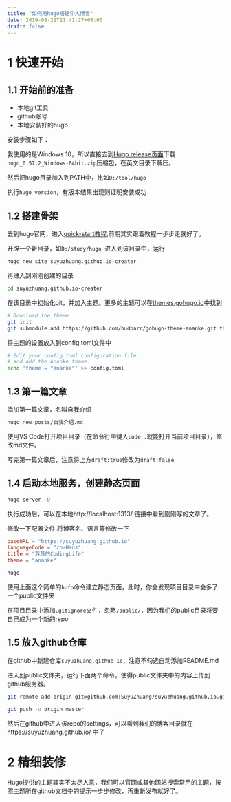 ```yaml
---
title: "如何用hugo搭建个人博客"
date: 2019-08-21T21:41:27+08:00
draft: false
---
```

# 1 快速开始
## 1.1 开始前的准备
- 本地git工具
- github账号
- 本地安装好的hugo

安装步骤如下：

我使用的是Windows 10，所以直接去到[Hugo release页面](https://github.com/gohugoio/hugo/releases)下载 `hugo_0.57.2_Windows-64bit.zip`压缩包，在英文目录下解压。

然后把hugo目录加入到PATH中，比如`D:/tool/hugo`

执行`hugo version`，有版本结果出现则证明安装成功

## 1.2 搭建骨架
去到hugo官网，进入[quick-start教程](https://gohugo.io/getting-started/quick-start/),前期其实跟着教程一步步走就好了。

开辟一个新目录，如`D:/study/hugo`, 进入到该目录中，运行

```bash
hugo new site suyuzhuang.github.io-creater
```
再进入到刚刚创建的目录

```bash
cd suyuzhuang.github.io-creater
```
在该目录中初始化git，并加入主题。更多的主题可以在[themes.gohugo.io](https://themes.gohugo.io/)中找到

```bash
# Download the theme
git init
git submodule add https://github.com/budparr/gohugo-theme-ananke.git themes/ananke
```

将主题的设置放入到config.toml文件中

```bash
# Edit your config.toml configuration file
# and add the Ananke theme.
echo 'theme = "ananke"' >> config.toml
```

## 1.3 第一篇文章
添加第一篇文章，名叫自我介绍
```bash
hugo new posts/自我介绍.md
```
使用VS Code打开项目目录（在命令行中键入`code .`就能打开当前项目目录），修改md文件。

写完第一篇文章后，注意将上方`draft:true`修改为`draft:false`

## 1.4 启动本地服务，创建静态页面

```bash
hugo server -D
```

执行成功后，可以在本地http://localhost:1313/
链接中看到刚刚写的文章了。

修改一下配置文件,将博客名、语言等修改一下

```toml
baseURL = "https://suyuzhuang.github.io"
languageCode = "zh-Hans"
title = "苏苏的CodingLife"
theme = "ananke"
```

```bash
hugo
```

使用上面这个简单的`hufo`命令建立静态页面，此时，你会发现项目目录中会多了一个public文件夹


在项目目录中添加`.gitignore`文件，忽略`/public/`，因为我们的public目录将要自己成为一个新的repo

## 1.5 放入github仓库
在github中新建仓库`suyuzhuang.github.io`，注意不勾选自动添加README.md

进入到public文件夹，运行下面两个命令，使得public文件夹中的内容上传到github服务器。

```bash
git remote add origin git@github.com:SuyuZhuang/suyuzhuang.github.io.git

git push -u origin master
```

然后在github中进入该repo的settings，可以看到我们的博客目录就在https://suyuzhuang.github.io/
中了

# 2 精细装修
Hugo提供的主题其实不太尽人意，我们可以官网或其他网站搜索常用的主题，按照主题所在github文档中的提示一步步修改，再重新发布就好了。